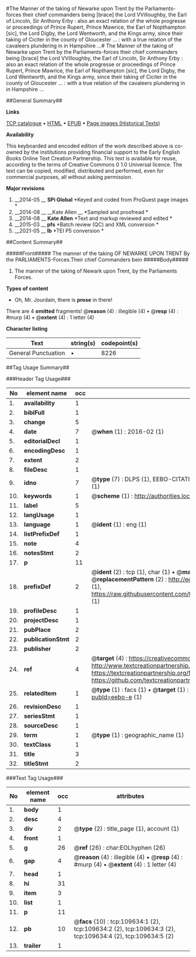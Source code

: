 #The Manner of the taking of Newarke upon Trent by the Parliaments-forces their chief commanders being [brace] the Lord VVilloughby, the Earl of Lincoln, Sir Anthony Erby : also an exact relation of the whole progresse or proceedings of Prince Rupert, Prince Mawrice, the Earl of Nopthampton [sic], the Lord Digby, the Lord Wentworth, and the Kings army, since their taking of Ciciter in the county of Gloucester ... : with a true relation of the cavaleers plundering in in Hampshire ...#
The Manner of the taking of Newarke upon Trent by the Parliaments-forces their chief commanders being [brace] the Lord VVilloughby, the Earl of Lincoln, Sir Anthony Erby : also an exact relation of the whole progresse or proceedings of Prince Rupert, Prince Mawrice, the Earl of Nopthampton [sic], the Lord Digby, the Lord Wentworth, and the Kings army, since their taking of Ciciter in the county of Gloucester ... : with a true relation of the cavaleers plundering in in Hampshire ...

##General Summary##

**Links**

[TCP catalogue](http://www.ota.ox.ac.uk/tcp/)  • 
[HTML](http://tei.it.ox.ac.uk/tcp/Texts-HTML/free/A51/A51803.html)  • 
[EPUB](http://tei.it.ox.ac.uk/tcp/Texts-EPUB/free/A51/A51803.epub) • 
[Page images (Historical Texts)](https://historicaltexts.jisc.ac.uk/eebo-24049470e)

**Availability**

This keyboarded and encoded edition of the work described above is co-owned by the
    institutions providing financial support to the Early English Books Online Text Creation
    Partnership. This text is available for reuse, according to the terms of  Creative Commons 0 1.0 Universal
    licence. The text can be copied, modified, distributed and performed, even for commercial
    purposes, all without asking permission.

**Major revisions**

1. __2014-05 __ __SPi Global__ *Keyed and coded from ProQuest page images *
1. __2014-08 __ __Kate Allen __ *Sampled and proofread *
1. __2014-08 __ __Kate Allen__ *Text and markup reviewed and edited *
1. __2015-03 __ __pfs__ *Batch review (QC) and XML conversion *
1. __2021-05 __ __lb__ *TEI P5 conversion *

##Content Summary##

#####Front#####
The manner of the taking OF NEWARKE UPON TRENT By the PARLIAMENTS-Forces.Their chief Commanders bein
#####Body#####

1. The manner of the taking of Newark upon Trent, by the Parliaments Forces.

**Types of content**

  * Oh, Mr. Jourdain, there is **prose** in there!

There are 4 **omitted** fragments! 
 @__reason__ (4) : illegible (4)  •  @__resp__ (4) : #murp (4)  •  @__extent__ (4) : 1 letter (4)

**Character listing**


|Text|string(s)|codepoint(s)|
|---|---|---|
|General Punctuation|•|8226|

##Tag Usage Summary##

###Header Tag Usage###

|No|element name|occ|attributes|
|---|---|---|---|
|1.|__availability__|1||
|2.|__biblFull__|1||
|3.|__change__|5||
|4.|__date__|7| @__when__ (1) : 2016-02 (1)|
|5.|__editorialDecl__|1||
|6.|__encodingDesc__|1||
|7.|__extent__|2||
|8.|__fileDesc__|1||
|9.|__idno__|7| @__type__ (7) : DLPS (1), EEBO-CITATION (1), VID (1), EEBO-PROQUEST (1), STC (2), OCLC (1)|
|10.|__keywords__|1| @__scheme__ (1) : http://authorities.loc.gov/ (1)|
|11.|__label__|5||
|12.|__langUsage__|1||
|13.|__language__|1| @__ident__ (1) : eng (1)|
|14.|__listPrefixDef__|1||
|15.|__note__|4||
|16.|__notesStmt__|2||
|17.|__p__|11||
|18.|__prefixDef__|2| @__ident__ (2) : tcp (1), char (1)  •  @__matchPattern__ (2) : ([0-9\-]+):([0-9IVX]+) (1), (.+) (1)  •  @__replacementPattern__ (2) : http://eebo.chadwyck.com/downloadtiff?vid=$1&page=$2 (1), https://raw.githubusercontent.com/textcreationpartnership/Texts/master/tcpchars.xml#$1 (1)|
|19.|__profileDesc__|1||
|20.|__projectDesc__|1||
|21.|__pubPlace__|2||
|22.|__publicationStmt__|2||
|23.|__publisher__|2||
|24.|__ref__|4| @__target__ (4) : https://creativecommons.org/publicdomain/zero/1.0/ (1), http://www.textcreationpartnership.org/docs/. (1), https://textcreationpartnership.org/faq/#faq05 (1), https://github.com/textcreationpartnership (1)|
|25.|__relatedItem__|1| @__type__ (1) : facs (1)  •  @__target__ (1) : https://data.historicaltexts.jisc.ac.uk/view?pubId=eebo-e (1)|
|26.|__revisionDesc__|1||
|27.|__seriesStmt__|1||
|28.|__sourceDesc__|1||
|29.|__term__|1| @__type__ (1) : geographic_name (1)|
|30.|__textClass__|1||
|31.|__title__|3||
|32.|__titleStmt__|2||


###Text Tag Usage###

|No|element name|occ|attributes|
|---|---|---|---|
|1.|__body__|1||
|2.|__desc__|4||
|3.|__div__|2| @__type__ (2) : title_page (1), account (1)|
|4.|__front__|1||
|5.|__g__|26| @__ref__ (26) : char:EOLhyphen (26)|
|6.|__gap__|4| @__reason__ (4) : illegible (4)  •  @__resp__ (4) : #murp (4)  •  @__extent__ (4) : 1 letter (4)|
|7.|__head__|1||
|8.|__hi__|31||
|9.|__item__|3||
|10.|__list__|1||
|11.|__p__|11||
|12.|__pb__|10| @__facs__ (10) : tcp:109634:1 (2), tcp:109634:2 (2), tcp:109634:3 (2), tcp:109634:4 (2), tcp:109634:5 (2)|
|13.|__trailer__|1||
